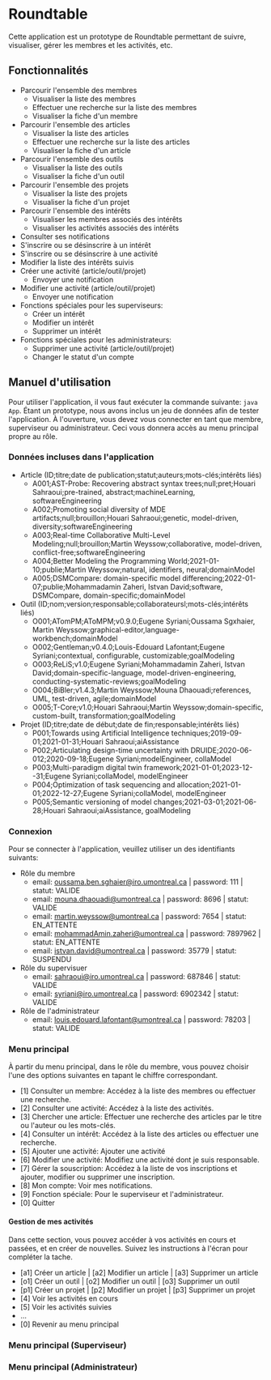 # Roundtable

Cette application est un prototype de Roundtable permettant de suivre, visualiser, gérer les membres et les activités, etc.

## Fonctionnalités

- Parcourir l'ensemble des membres
  - Visualiser la liste des membres
  - Effectuer une recherche sur la liste des membres
  - Visualiser la fiche d'un membre
- Parcourir l'ensemble des articles
  - Visualiser la liste des articles
  - Effectuer une recherche sur la liste des articles
  - Visualiser la fiche d'un article
- Parcourir l'ensemble des outils
  - Visualiser la liste des outils
  - Visualiser la fiche d'un outil
- Parcourir l'ensemble des projets
  - Visualiser la liste des projets
  - Visualiser la fiche d'un projet
- Parcourir l'ensemble des intérêts
  - Visualiser les membres associés des intérêts
  - Visualiser les activités associés des intérêts
- Consulter ses notifications
- S'inscrire ou se désinscrire à un intérêt
- S'inscrire ou se désinscrire à une activité
- Modifier la liste des intérêts suivis
- Créer une activité (article/outil/projet)
  - Envoyer une notification
- Modifier une activité (article/outil/projet)
  - Envoyer une notification
- Fonctions spéciales pour les superviseurs:
  - Créer un intérêt
  - Modifier un intérêt
  - Supprimer un intérêt
- Fonctions spéciales pour les administrateurs:
  - Supprimer une activité (article/outil/projet)
  - Changer le statut d'un compte

## Manuel d'utilisation

Pour utiliser l'application, il vous faut exécuter la commande suivante: `java App`.
Étant un prototype, nous avons inclus un jeu de données afin de tester l'application.
À l'ouverture, vous devez vous connecter en tant que membre, superviseur ou administrateur. Ceci vous donnera accès au menu principal propre au rôle.

### Données incluses dans l'application

- Article (ID;titre;date de publication;statut;auteurs;mots-clés;intérêts liés)
  - A001;AST-Probe: Recovering abstract syntax trees;null;pret;Houari Sahraoui;pre-trained, abstract;machineLearning, softwareEngineering
  - A002;Promoting social diversity of MDE artifacts;null;brouillon;Houari Sahraoui;genetic, model-driven, diversity;softwareEngineering
  - A003;Real-time Collaborative Multi-Level Modeling;null;brouillon;Martin Weyssow;collaborative, model-driven, conflict-free;softwareEngineering
  - A004;Better Modeling the Programming World;2021-01-10;publie;Martin Weyssow;natural, identifiers, neural;domainModel
  - A005;DSMCompare: domain-specific model differencing;2022-01-07;publie;Mohammadamin Zaheri, Istvan David;software, DSMCompare, domain-specific;domainModel
- Outil (ID;nom;version;responsable;collaborateursl;mots-clés;intérêts liés)
  - O001;ATomPM;AToMPM;v0.9.0;Eugene Syriani;Oussama Sgxhaier, Martin Weyssow;graphical-editor,language-workbench;domainModel
  - O002;Gentleman;v0.4.0;Louis-Edouard Lafontant;Eugene Syriani;contextual, configurable, customizable;goalModeling
  - O003;ReLiS;v1.0;Eugene Syriani;Mohammadamin Zaheri, Istvan David;domain-specific-language, model-driven-engineering, conducting-systematic-reviews;goalModeling
  - O004;BiBler;v1.4.3;Martin Weyssow;Mouna Dhaouadi;references, UML, test-driven, agile;domainModel
  - O005;T-Core;v1.0;Houari Sahraoui;Martin Weyssow;domain-specific, custom-built, transformation;goalModeling
- Projet (ID;titre;date de début;date de fin;responsable;intérêts liés)
  - P001;Towards using Artificial Intelligence techniques;2019-09-01;2021-01-31;Houari Sahraoui;aiAssistance
  - P002;Articulating design-time uncertainty with DRUIDE;2020-06-012;2020-09-18;Eugene Syriani;modelEngineer, collaModel
  - P003;Multi-paradigm digital twin framework;2021-01-01;2023-12--31;Eugene Syriani;collaModel, modelEngineer
  - P004;Optimization of task sequencing and allocation;2021-01-01;2022-12-27;Eugene Syriani;collaModel, modelEngineer
  - P005;Semantic versioning of model changes;2021-03-01;2021-06-28;Houari Sahraoui;aiAssistance, goalModeling

### Connexion

Pour se connecter à l'application, veuillez utiliser un des identifiants suivants:

- Rôle du membre
  - email: oussama.ben.sghaier@iro.umontreal.ca | password: 111 | statut: VALIDE
  - email: mouna.dhaouadi@umontreal.ca | password: 8696 | statut: VALIDE
  - email: martin.weyssow@umontreal.ca | password: 7654 | statut: EN_ATTENTE
  - email: mohammadAmin.zaheri@umontreal.ca | password: 7897962 | statut: EN_ATTENTE
  - email: istvan.david@umontreal.ca | password: 35779 | statut: SUSPENDU
- Rôle du supervisuer
  - email: sahraoui@iro.umontreal.ca | password: 687846 | statut: VALIDE
  - email: syriani@iro.umontreal.ca | password: 6902342 | statut: VALIDE
- Rôle de l'administrateur
  - email: louis.edouard.lafontant@umontreal.ca | password: 78203 | statut: VALIDE

### Menu principal

À partir du menu principal, dans le rôle du membre, vous pouvez choisir l'une des options suivantes en tapant le chiffre correspondant.

- [1] Consulter un membre: Accédez à la liste des membres ou effectuer une recherche.
- [2] Consulter une activité: Accédez à la liste des activités.
- [3] Chercher une article: Effectuer une recherche des articles par le titre ou l'auteur ou les mots-clés.
- [4] Consulter un intérêt: Accédez à la liste des articles ou effectuer une recherche.
- [5] Ajouter une activité: Ajouter une activité 
- [6] Modifier une activité: Modifiez une activité dont je suis responsable.
- [7] Gérer la souscription: Accédez à la liste de vos inscriptions et ajouter, modifier ou supprimer une inscription.
- [8] Mon compte: Voir mes notifications.
- [9] Fonction spéciale: Pour le superviseur et l'administrateur.
- [0] Quitter

#### Gestion de mes activités

Dans cette section, vous pouvez accéder à vos activités en cours et passées, et en créer de nouvelles.
Suivez les instructions à l'écran pour compléter la tache.

- [a1] Créer un article | [a2] Modifier un article | [a3] Supprimer un article
- [o1] Créer un outil | [o2] Modifier un outil | [o3] Supprimer un outil
- [p1] Créer un projet | [p2] Modifier un projet | [p3] Supprimer un projet
- [4] Voir les activités en cours
- [5] Voir les activités suivies
- ...
- [0] Revenir au menu principal

### Menu principal (Superviseur)

### Menu principal (Administrateur)
